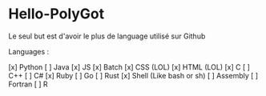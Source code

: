 # Hello-PolyGot
Le seul but est d'avoir le plus de language utilisé sur Github

Languages :

[x] Python
[ ] Java
[x] JS
[x] Batch
[x] CSS (LOL)
[x] HTML (LOL)
[x] C
[ ] C++
[ ] C#
[x] Ruby
[ ] Go
[ ] Rust
[x] Shell (Like bash or sh)
[ ] Assembly
[ ] Fortran
[ ] R
